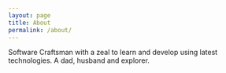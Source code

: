 ```yaml
---
layout: page
title: About
permalink: /about/
---
```


Software Craftsman with a zeal to learn and develop using latest technologies. A dad, husband and explorer.
